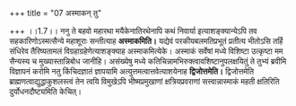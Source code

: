 +++
title = "07 अस्माकन् तु"

+++
।।1.7।। ननु ते बहवो महारथा मयैकेनातिरथेनापि कथं निवार्या
इत्याशङ्क्यान्येऽपि तव सहकारिणोऽस्मत्सैन्ये महाशूराः सन्तीत्याह
**अस्माकमिति।** यद्येवं परकीयबलमतिप्रभूतं प्रतीत्य भीतोऽसि तर्हि
संधिरेव तैरिष्यतामलं विग्रहाग्रहेणेत्याशङ्क्याह अस्माकमित्येके। अस्माकं
सर्वेषां मध्ये विशिष्टा उत्कृष्टा मम सैन्यस्य च मुख्यास्तान्निबोध
जानीहि। असंख्येषु मध्ये कतिचिन्नामभिरुक्त्वावशिष्टानुपलक्षयितुं ते
तुभ्यं ब्रवीमि विज्ञापनं करोमि नतु किंचिदज्ञातं ज्ञापयामि
अत्युत्तमत्वात्तवेत्याशयेनाह **द्विजोत्तमेति।** द्विजोत्तमेति
ब्राह्मणत्वाद्युद्धाकुशलस्त्वं तेन त्वयि विमुखेऽपि भीष्मप्रमुखाणां
क्षत्रियप्रवराणां सत्त्वान्नास्माकं महती क्षतिरिति दुर्योधनदौष्ट्यमिति
केचित्।  
